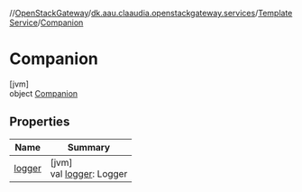 //[OpenStackGateway](../../../../index.md)/[dk.aau.claaudia.openstackgateway.services](../../index.md)/[TemplateService](../index.md)/[Companion](index.md)

# Companion

[jvm]\
object [Companion](index.md)

## Properties

| Name | Summary |
|---|---|
| [logger](logger.md) | [jvm]<br>val [logger](logger.md): Logger |
